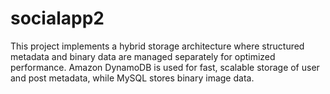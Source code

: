# socialapp2
This project implements a hybrid storage architecture where structured metadata and binary data are managed separately for optimized performance. Amazon DynamoDB is used for fast, scalable storage of user and post metadata, while MySQL stores binary image data.
